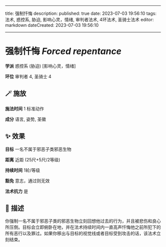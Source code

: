 
---
title: 强制忏悔
description: 
published: true
date: 2023-07-03 19:56:10
tags: 法术, 惑控系, 胁迫, 影响心灵，情绪, 审判者法术, 4环法术, 圣骑士法术
editor: markdown
dateCreated: 2023-07-03 19:56:10

---

# **强制忏悔** *Forced repentance*

**学派** 惑控系 (胁迫) \[影响心灵，情绪\] 

**环位** 审判者 4, 圣骑士 4

## 🪄 施放

**施法时间** 1 标准动作

**成分** 语言, 姿势, 圣徽

## ✨ 效果 

**目标** 一名不属于邪恶子类邪恶生物 

**距离** 近距 (25尺+5尺/2等级)  

**持续时间** 1轮/等级 

**豁免** 意志，通过则无效

**法术抗力** 是

## 📖 描述

你强制一名不属于邪恶子类的邪恶生物立刻回想他过去的行为，并且被悲伤和良心所压倒。目标会立即俯卧在地，并在法术持续时间内一直高声忏悔他之前所犯下的所有恶行以及罪过。如果你移出与目标的视觉线或者目标受到攻击的话，该法术立刻结束。
    